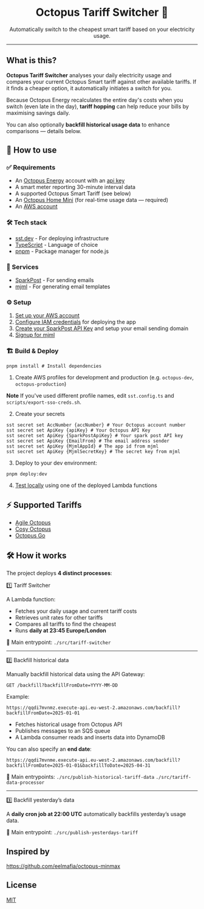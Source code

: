 <div align="center">
<h1>Octopus Tariff Switcher 🐙</h1>

<p>Automatically switch to the cheapest smart tariff based on your electricity usage.</p>
</div>

<hr />

## What is this?

**Octopus Tariff Switcher** analyses your daily electricity usage and compares your current Octopus Smart tariff against other available tariffs. If it finds a cheaper option, it automatically initiates a switch for you.

Because Octopus Energy recalculates the entire day's costs when you switch (even late in the day), **tariff hopping** can help reduce your bills by maximising savings daily.

You can also optionally **backfill historical usage data** to enhance comparisons — details below.

## 🚀 How to use

### ✅ Requirements

* An [Octopus Energy](https://octopus.energy) account with an [api key](https://octopus.energy/dashboard/new/accounts/personal-details/api-access)
* A smart meter reporting 30-minute interval data
* A supported Octopus Smart Tariff (see below)
* An [Octopus Home Mini]((https://octopus.energy/blog/octopus-home-mini/)) (for real-time usage data — required)
* An [AWS account](https://aws.amazon.com/)

### 🛠 Tech stack

* [sst.dev](https://www.sst.dev/) - For deploying infrastructure
* [TypeScript](https://www.typescriptlang.org/) - Language of choice
* [pnpm](https://pnpm.io/) - Package manager for node.js

### 🔧 Services

* [SparkPost](https://app.eu.sparkpost.com/join) - For sending emails
* [mjml](https://mjml.io/) - For generating email templates

### ⚙️ Setup

1. [Set up your AWS account](https://sst.dev/docs/aws-accounts)
2. [Configure IAM credentials](https://sst.dev/docs/iam-credentials) for deploying the app
3. [Create your SparkPost API Key](https://support.sparkpost.com/docs/getting-started/create-api-keys) and setup your email sending domain
4. [Signup for mjml](https://mjml.io/api)

### 🏗 Build & Deploy

```
pnpm install # Install dependencies
```

1. Create AWS profiles for development and production (e.g. `octopus-dev`, `octopus-production`)

**Note** If you've used different profile names, edit `sst.config.ts` and `scripts/export-sso-creds.sh`.

2. Create your secrets

```
sst secret set AccNumber {accNumber} # Your Octopus account number
sst secret set ApiKey {apiKey} # Your Octopus API Key
sst secret set ApiKey {SparkPostApiKey} # Your spark post API key
sst secret set ApiKey {EmailFrom} # The email address sender
sst secret set ApiKey {MjmlAppId} # The app id from mjml
sst secret set ApiKey {MjmlSecretKey} # The secret key from mjml
```

3. Deploy to your dev environment:

```
pnpm deploy:dev
```

4. [Test locally](docs/testing-locally.md) using one of the deployed Lambda functions

## ⚡️ Supported Tariffs

* [Agile Octopus](https://octopus.energy/smart/agile/)
* [Cosy Octopus](https://octopus.energy/smart/cosy-octopus/)
* [Octopus Go](https://octopus.energy/smart/go/)

## 🛠 How it works

The project deploys **4 distinct processes**:

1️⃣ Tariff Switcher

A Lambda function:

* Fetches your daily usage and current tariff costs
* Retrieves unit rates for other tariffs
* Compares all tariffs to find the cheapest
* Runs **daily at 23:45 Europe/London**

📂 Main entrypoint: `./src/tariff-switcher`

<hr />

2️⃣ Backfill historical data

Manually backfill historical data using the API Gateway:

```
GET /backfill?backfillFromDate=YYYY-MM-DD
```

Example:

```
https://qqdi7mvnmz.execute-api.eu-west-2.amazonaws.com/backfill?backfillFromDate=2025-01-01
```

* Fetches historical usage from Octopus API
* Publishes messages to an SQS queue
* A Lambda consumer reads and inserts data into DynamoDB

You can also specify an **end date**:

```
https://qqdi7mvnme.execute-api.eu-west-2.amazonaws.com/backfill?backfillFromDate=2025-01-01&backfillToDate=2025-04-31
```

📂 Main entrypoints:
`./src/publish-historical-tariff-data`
`./src/tariff-data-processor`

<hr />

3️⃣ Backfill yesterday’s data

A **daily cron job at 22:00 UTC** automatically backfills yesterday’s usage data.

📂 Main entrypoint: `./src/publish-yesterdays-tariff`

## Inspired by

https://github.com/eelmafia/octopus-minmax

## License

[MIT](LICENSE)
